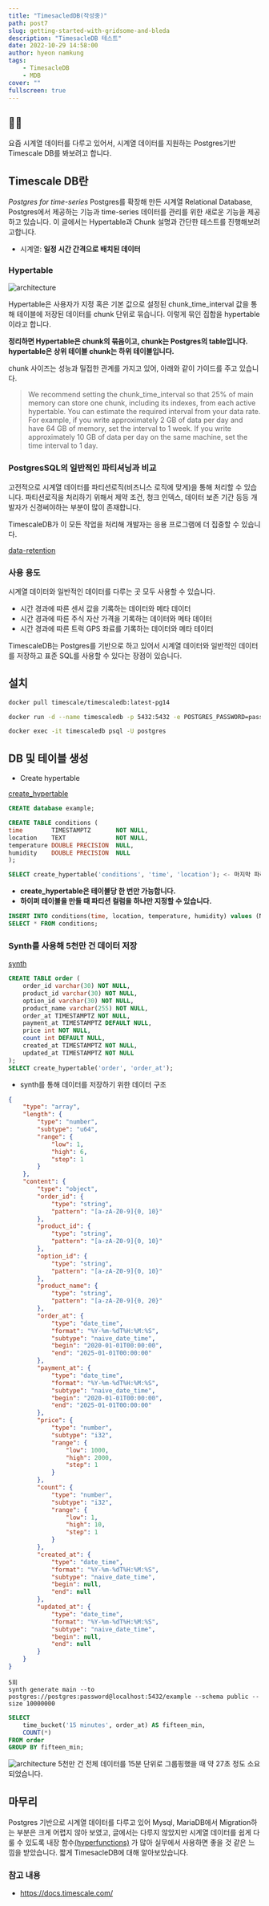```yaml
---
title: "TimesacledDB(작성중)"
path: post7
slug: getting-started-with-gridsome-and-bleda
description: "TimesacleDB 테스트"
date: 2022-10-29 14:58:00
author: hyeon namkung
tags:
    - TimesacleDB
    - MDB
cover: ""
fullscreen: true
---
```


## ✍🏻
요즘 시계열 데이터를 다루고 있어서, 시계열 데이터를 지원하는 Postgres기반 Timescale DB를 봐보려고 합니다.

## Timescale DB란
*Postgres for time-series* Postgres를 확장해 만든 시계열 Relational Database,
Postgres에서 제공하는 기능과 time-series 데이터를 관리를 위한 새로운 기능을 제공하고 있습니다. 이 글에서는 Hypertable과 Chunk 설명과 간단한 테스트를 진행해보려고합니다.
- 시계열: **일정 시간 간격으로 배치된 데이터**

### Hypertable
![architecture](../../static/images/posts/post7/timescale_hypertable.png)

Hypertable은 사용자가 지정 혹은 기본 값으로 설정된 chunk_time_interval 값을 통해 테이블에 저장된 데이터를 chunk 단위로 묶습니다. 이렇게 묶인 집합을 hypertable이라고 합니다.

**정리하면 Hypertable은 chunk의 묶음이고, chunk는 Postgres의 table입니다. hypertable은 상위 테이블 chunk는 하위 테이블입니다.**

chunk 사이즈는 성능과 밀접한 관계를 가지고 있어, 아래와 같이 가이드를 주고 있습니다.
> We recommend setting the chunk_time_interval so that 25% of main memory can store one chunk, including its indexes, from each active hypertable. You can estimate the required interval from your data rate. For example, if you write approximately 2 GB of data per day and have 64 GB of memory, set the interval to 1 week. If you write approximately 10 GB of data per day on the same machine, set the time interval to 1 day.

### PostgresSQL의 일반적인 파티셔닝과 비교
고전적으로 시계열 데이터를 파티션로직(비즈니스 로직에 맞게)을 통해 처리할 수 있습니다. 파티션로직을 처리하기 위해서 제약 조건, 청크 인덱스, 데이터 보존 기간 등등 개발자가 신경써야하는 부분이 많이 존재합니다.

TimescaleDB가 이 모든 작업을 처리해 개발자는 응용 프로그램에 더 집중할 수 있습니다.

[data-retention](https://docs.timescale.com/timescaledb/latest/overview/core-concepts/data-retention/)

### 사용 용도
시계열 데이터와 일반적인 데이터를 다루는 곳 모두 사용할 수 있습니다.

- 시간 경과에 따른 센서 값을 기록하는 데이터와 메타 데이터
- 시간 경과에 따른 주식 자산 가격을 기록하는 데이터와 메타 데이터
- 시간 경과에 따른 트럭 GPS 좌료를 기록하는 데이터와 메타 테이터

TimescaleDB는 Postgres를 기반으로 하고 있어서 시계열 데이터와 일반적인 데이터를 저장하고  표준 SQL를 사용할 수 있다는 장점이 있습니다.

## 설치
```bash
docker pull timescale/timescaledb:latest-pg14
```

```bash
docker run -d --name timescaledb -p 5432:5432 -e POSTGRES_PASSWORD=password timescale/timescaledb:latest-pg14
```

```bash
docker exec -it timescaledb psql -U postgres
```

## DB 및 테이블 생성
- Create hypertable

[create_hypertable](https://docs.timescale.com/api/latest/hypertable/create_hypertable/)

```sql
CREATE database example;
```

```sql
CREATE TABLE conditions (
time        TIMESTAMPTZ       NOT NULL,
location    TEXT              NOT NULL,
temperature DOUBLE PRECISION  NULL,
humidity    DOUBLE PRECISION  NULL
);
```

```sql
SELECT create_hypertable('conditions', 'time', 'location'); <- 마지막 파라미터는 파티션 컬럼 
```
- **create_hypertable은 테이블당 한 번만 가능합니다.**
- **하이퍼 테이블을 만들 때 파티션 컬럼을 하나만 지정할 수 있습니다.**

```sql
INSERT INTO conditions(time, location, temperature, humidity) values (NOW(), '123', 1, 1);
SELECT * FROM conditions;
```



### Synth를 사용해 5천만 건 데이터 저장
[synth](https://www.getsynth.com/docs/getting_started/synth)

```sql
CREATE TABLE order (
    order_id varchar(30) NOT NULL,
    product_id varchar(30) NOT NULL,
    option_id varchar(30) NOT NULL,
    product_name varchar(255) NOT NULL,
    order_at TIMESTAMPTZ NOT NULL,
    payment_at TIMESTAMPTZ DEFAULT NULL,
    price int NOT NULL,
    count int DEFAULT NULL,
    created_at TIMESTAMPTZ NOT NULL,
    updated_at TIMESTAMPTZ NOT NULL
);
SELECT create_hypertable('order', 'order_at');
```

- synth를 통해 데이터를 저장하기 위한 데이터 구조
```json
{
    "type": "array",
    "length": {
        "type": "number",
        "subtype": "u64",
        "range": {
            "low": 1,
            "high": 6,
            "step": 1
        }
    },
    "content": {
        "type": "object",
        "order_id": {
            "type": "string",
            "pattern": "[a-zA-Z0-9]{0, 10}"
        },
        "product_id": {
            "type": "string",
            "pattern": "[a-zA-Z0-9]{0, 10}"
        },
        "option_id": {
            "type": "string",
            "pattern": "[a-zA-Z0-9]{0, 10}"
        },
        "product_name": {
            "type": "string",
            "pattern": "[a-zA-Z0-9]{0, 20}"
        },
        "order_at": {
            "type": "date_time",
            "format": "%Y-%m-%dT%H:%M:%S",
            "subtype": "naive_date_time",
            "begin": "2020-01-01T00:00:00",
            "end": "2025-01-01T00:00:00"
        },
        "payment_at": {
            "type": "date_time",
            "format": "%Y-%m-%dT%H:%M:%S",
            "subtype": "naive_date_time",
            "begin": "2020-01-01T00:00:00",
            "end": "2025-01-01T00:00:00"
        },
        "price": {
            "type": "number",
            "subtype": "i32",
            "range": {
                "low": 1000,
                "high": 2000,
                "step": 1
            }
        },
        "count": {
            "type": "number",
            "subtype": "i32",
            "range": {
                "low": 1,
                "high": 10,
                "step": 1
            }
        },
        "created_at": {
            "type": "date_time",
            "format": "%Y-%m-%dT%H:%M:%S",
            "subtype": "naive_date_time",
            "begin": null,
            "end": null
        },
        "updated_at": {
            "type": "date_time",
            "format": "%Y-%m-%dT%H:%M:%S",
            "subtype": "naive_date_time",
            "begin": null,
            "end": null
        }
    }
}

```

```
5회
synth generate main --to postgres://postgres:password@localhost:5432/example --schema public --size 10000000
```

```sql
SELECT
    time_bucket('15 minutes', order_at) AS fifteen_min,
    COUNT(*)
FROM order
GROUP BY fifteen_min;
```

![architecture](../../static/images/posts/post7/hyper-table-query.png)
5천만 건 전체 데이터를 15분 단위로 그룹핑했을 때 약 27초 정도 소요되었습니다.


## 마무리
Postgres 기반으로 시계열 데이터를 다루고 있어 Mysql, MariaDB에서 Migration하는 부분은 크게 어렵지 않아 보였고,
글에서는 다루지 않았지만 시계열 데이터를 쉽게 다룰 수 있도록 내장 함수[(hyperfunctions)](https://docs.timescale.com/timescaledb/latest/how-to-guides/hyperfunctions/about-hyperfunctions/) 가 많아 실무에서 사용하면 좋을 것 같은 느낌을 받았습니다.
짧게 TimesacleDB에 대해 알아보았습니다.

### 참고 내용
- https://docs.timescale.com/
